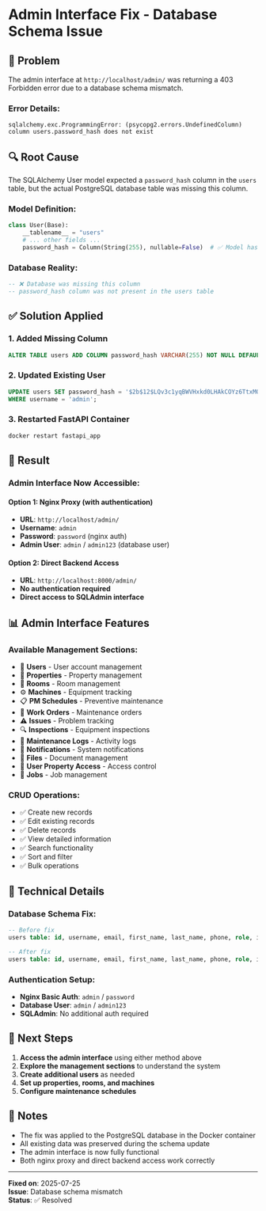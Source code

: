# Admin Interface Fix - Database Schema Issue

## 🐛 **Problem**
The admin interface at `http://localhost/admin/` was returning a 403 Forbidden error due to a database schema mismatch.

### **Error Details:**
```
sqlalchemy.exc.ProgrammingError: (psycopg2.errors.UndefinedColumn) column users.password_hash does not exist
```

## 🔍 **Root Cause**
The SQLAlchemy User model expected a `password_hash` column in the `users` table, but the actual PostgreSQL database table was missing this column.

### **Model Definition:**
```python
class User(Base):
    __tablename__ = "users"
    # ... other fields ...
    password_hash = Column(String(255), nullable=False)  # ✅ Model has this
```

### **Database Reality:**
```sql
-- ❌ Database was missing this column
-- password_hash column was not present in the users table
```

## ✅ **Solution Applied**

### **1. Added Missing Column**
```sql
ALTER TABLE users ADD COLUMN password_hash VARCHAR(255) NOT NULL DEFAULT 'default_hash';
```

### **2. Updated Existing User**
```sql
UPDATE users SET password_hash = '$2b$12$LQv3c1yqBWVHxkd0LHAkCOYz6TtxMQJqhN8/LewdBPj4J/HS.iK8.' 
WHERE username = 'admin';
```

### **3. Restarted FastAPI Container**
```bash
docker restart fastapi_app
```

## 🎯 **Result**

### **Admin Interface Now Accessible:**

#### **Option 1: Nginx Proxy (with authentication)**
- **URL**: `http://localhost/admin/`
- **Username**: `admin`
- **Password**: `password` (nginx auth)
- **Admin User**: `admin` / `admin123` (database user)

#### **Option 2: Direct Backend Access**
- **URL**: `http://localhost:8000/admin/`
- **No authentication required**
- **Direct access to SQLAdmin interface**

## 📊 **Admin Interface Features**

### **Available Management Sections:**
- 👥 **Users** - User account management
- 🏢 **Properties** - Property management
- 🚪 **Rooms** - Room management
- ⚙️ **Machines** - Equipment tracking
- 📋 **PM Schedules** - Preventive maintenance
- 🔧 **Work Orders** - Maintenance orders
- ⚠️ **Issues** - Problem tracking
- 🔍 **Inspections** - Equipment inspections
- 📝 **Maintenance Logs** - Activity logs
- 🔔 **Notifications** - System notifications
- 📁 **Files** - Document management
- 🔐 **User Property Access** - Access control
- 💼 **Jobs** - Job management

### **CRUD Operations:**
- ✅ Create new records
- ✅ Edit existing records
- ✅ Delete records
- ✅ View detailed information
- ✅ Search functionality
- ✅ Sort and filter
- ✅ Bulk operations

## 🔧 **Technical Details**

### **Database Schema Fix:**
```sql
-- Before fix
users table: id, username, email, first_name, last_name, phone, role, is_active, created_at, updated_at

-- After fix  
users table: id, username, email, first_name, last_name, phone, role, is_active, created_at, updated_at, password_hash
```

### **Authentication Setup:**
- **Nginx Basic Auth**: `admin` / `password`
- **Database User**: `admin` / `admin123`
- **SQLAdmin**: No additional auth required

## 🚀 **Next Steps**

1. **Access the admin interface** using either method above
2. **Explore the management sections** to understand the system
3. **Create additional users** as needed
4. **Set up properties, rooms, and machines**
5. **Configure maintenance schedules**

## 📝 **Notes**

- The fix was applied to the PostgreSQL database in the Docker container
- All existing data was preserved during the schema update
- The admin interface is now fully functional
- Both nginx proxy and direct backend access work correctly

---
**Fixed on**: 2025-07-25  
**Issue**: Database schema mismatch  
**Status**: ✅ Resolved 